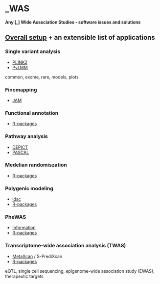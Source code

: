 # _WAS

**Any [_] Wide Association Studies - software issues and solutions**

## [Overall setup](overall) + an extensible list of applications

### Single variant analysis

* [PLINK2](PLINK2)
* [PyLMM](PyLMM)

common, exome, rare, models, plots

### Finemapping

* [JAM](JAM)

### Functional annotation

* [R-packages](R-packages)

### Pathway analysis

* [DEPICT](DEPICT)
* [PASCAL](PASCAL)

### Medelian randomiszation

* [R-packages](R-packages)

### Polygenic modeling

* [ldsc](ldsc)
* [R-packages](R-packages)

### PheWAS

* [Information](PheWAS)
* [R-packages](R-packages)

### Transcriptome-wide association analysis (TWAS)

* [MetaXcan](MetaXcan) / S-PrediXcan
* [R-packages](R-packages)

eQTL, single cell sequencing, epigenome-wide association study (EWAS), therapeutic targets

